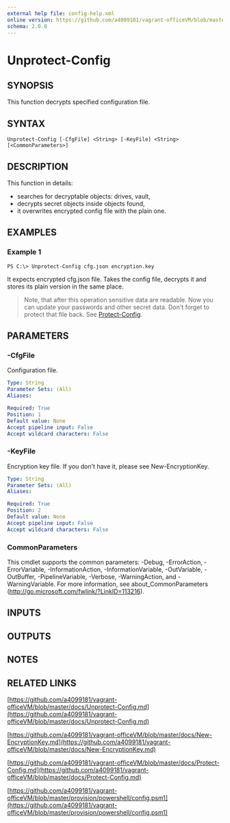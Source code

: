 ```yaml
---
external help file: config-help.xml
online version: https://github.com/a4099181/vagrant-officeVM/blob/master/docs/Unprotect-Config.md
schema: 2.0.0
---
```


# Unprotect-Config

## SYNOPSIS
This function decrypts specified configuration file.

## SYNTAX

```
Unprotect-Config [-CfgFile] <String> [-KeyFile] <String> [<CommonParameters>]
```

## DESCRIPTION
This function in details:
* searches for decryptable objects: drives, vault,
* decrypts secret objects inside objects found,
* it overwrites encrypted config file with the plain one.

## EXAMPLES

### Example 1
```
PS C:\> Unprotect-Config cfg.json encryption.key
```

It expects encrypted cfg.json file. Takes the config file, decrypts it and stores its plain version in the same place.

> Note, that after this operation sensitive data are readable. Now you can update your passwords and other secret data.
> Don't forget to protect that file back. See [Protect-Config](Protect-Config.md).

## PARAMETERS

### -CfgFile
Configuration file.

```yaml
Type: String
Parameter Sets: (All)
Aliases:

Required: True
Position: 1
Default value: None
Accept pipeline input: False
Accept wildcard characters: False
```

### -KeyFile
Encryption key file.
If you don't have it, please see New-EncryptionKey.

```yaml
Type: String
Parameter Sets: (All)
Aliases:

Required: True
Position: 2
Default value: None
Accept pipeline input: False
Accept wildcard characters: False
```

### CommonParameters
This cmdlet supports the common parameters: -Debug, -ErrorAction, -ErrorVariable, -InformationAction, -InformationVariable, -OutVariable, -OutBuffer, -PipelineVariable, -Verbose, -WarningAction, and -WarningVariable. For more information, see about_CommonParameters (http://go.microsoft.com/fwlink/?LinkID=113216).

## INPUTS

## OUTPUTS

## NOTES

## RELATED LINKS

[https://github.com/a4099181/vagrant-officeVM/blob/master/docs/Unprotect-Config.md](https://github.com/a4099181/vagrant-officeVM/blob/master/docs/Unprotect-Config.md)

[https://github.com/a4099181/vagrant-officeVM/blob/master/docs/New-EncryptionKey.md](https://github.com/a4099181/vagrant-officeVM/blob/master/docs/New-EncryptionKey.md)

[https://github.com/a4099181/vagrant-officeVM/blob/master/docs/Protect-Config.md](https://github.com/a4099181/vagrant-officeVM/blob/master/docs/Protect-Config.md)

[https://github.com/a4099181/vagrant-officeVM/blob/master/provision/powershell/config.psm1](https://github.com/a4099181/vagrant-officeVM/blob/master/provision/powershell/config.psm1)


